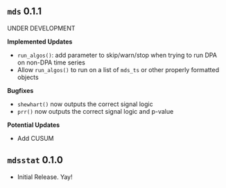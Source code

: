`mds` 0.1.1
---------------------------------------
UNDER DEVELOPMENT

**Implemented Updates**

- `run_algos()`: add parameter to skip/warn/stop when trying to run DPA on non-DPA time series
- Allow `run_algos()` to run on a list of `mds_ts` or other properly formatted objects

**Bugfixes**

- `shewhart()` now outputs the correct signal logic
- `prr()` now outputs the correct signal logic and p-value

**Potential Updates**

- Add CUSUM

`mdsstat` 0.1.0
---------------------------------------

- Initial Release. Yay!
